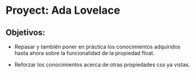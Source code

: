 # Proyect: Ada Lovelace

## Objetivos:

* Repasar y también poner en práctica los conocimientos adquiridos hasta ahora sobre la funcionalidad de la propiedad float.

* Reforzar los conocimientos acerca de otras propiedades css ya vistas.
